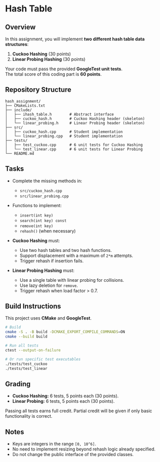 # Hash Table

## Overview
In this assignment, you will implement **two different hash table data structures**:

1. **Cuckoo Hashing** (30 points)
2. **Linear Probing Hashing** (30 points)

Your code must pass the provided **GoogleTest unit tests**.  
The total score of this coding part is **60 points**.

## Repository Structure
```
hash_assignment/
├── CMakeLists.txt
├── include/
│   ├── ihash_table.h        # Abstract interface
│   ├── cuckoo_hash.h        # Cuckoo Hashing header (skeleton)
│   └── linear_probing.h     # Linear Probing header (skeleton)
├── src/
│   ├── cuckoo_hash.cpp      # Student implementation
│   └── linear_probing.cpp   # Student implementation
├── tests/
│   ├── test_cuckoo.cpp      # 6 unit tests for Cuckoo Hashing
│   └── test_linear.cpp      # 6 unit tests for Linear Probing
└── README.md
```

## Tasks
- Complete the missing methods in:
  - `src/cuckoo_hash.cpp`
  - `src/linear_probing.cpp`

- Functions to implement:
  - `insert(int key)`
  - `search(int key) const`
  - `remove(int key)`
  - `rehash()` (when necessary)

- **Cuckoo Hashing** must:
  - Use two hash tables and two hash functions.
  - Support displacement with a maximum of `2*m` attempts.
  - Trigger rehash if insertion fails.

- **Linear Probing Hashing** must:
  - Use a single table with linear probing for collisions.
  - Use lazy deletion for `remove`.
  - Trigger rehash when load factor > 0.7.

## Build Instructions
This project uses **CMake** and **GoogleTest**.

```bash
# Build
cmake -S . -B build -DCMAKE_EXPORT_COMPILE_COMMANDS=ON
cmake --build build

# Run all tests
ctest --output-on-failure

# Or run specific test executables
./tests/test_cuckoo
./tests/test_linear
```

## Grading

- **Cuckoo Hashing:** 6 tests, 5 points each (30 points).
- **Linear Probing:** 6 tests, 5 points each (30 points).

Passing all tests earns full credit. Partial credit will be given if only basic functionality is correct.

## Notes

* Keys are integers in the range `[0, 10^6]`.
* No need to implement resizing beyond rehash logic already specified.
* Do not change the public interface of the provided classes.

